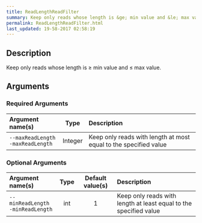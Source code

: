 ```yaml
---
title: ReadLengthReadFilter
summary: Keep only reads whose length is &ge; min value and &le; max value.
permalink: ReadLengthReadFilter.html
last_updated: 19-58-2017 02:58:19
---
```


## Description

Keep only reads whose length is &ge; min value and &le; max value.

## Arguments

### Required Arguments

| Argument name(s) | Type | Description |
| :--------------- | :--: | :------ |
| `--maxReadLength`<br/>`-maxReadLength` | Integer | Keep only reads with length at most equal to the specified value |

### Optional Arguments

| Argument name(s) | Type | Default value(s) | Description |
| :--------------- | :--: | :--------------: | :------ |
| `--minReadLength`<br/>`-minReadLength` | int | 1 | Keep only reads with length at least equal to the specified value |


